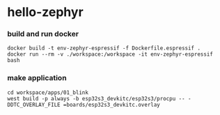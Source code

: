 # hello-zephyr

### build and run docker
```
docker build -t env-zephyr-espressif -f Dockerfile.espressif .
docker run --rm -v ./workspace:/workspace -it env-zephyr-espressif bash
```
### make application
```
cd workspace/apps/01_blink
west build -p always -b esp32s3_devkitc/esp32s3/procpu -- -DDTC_OVERLAY_FILE =boards/esp32s3_devkitc.overlay
```
